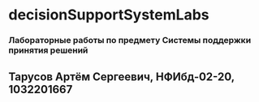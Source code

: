 # decisionSupportSystemLabs
### Лабораторные работы по предмету Системы поддержки принятия решений  
## Тарусов Артём Сергеевич, НФИбд-02-20, 1032201667
